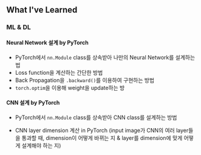 ## What I've Learned

### ML & DL

#### Neural Network 설계 by PyTorch
* PyTorch에서 ``nn.Module`` class를 상속받아 나만의 Neural Network를 설계하는 법
* Loss function을 계산하는 간단한 방법
* Back Propagation을 ``.backward()``를 이용하여 구현하는 방법
* ``torch.optim``을 이용해 weight을 update하는 방

#### CNN 설계 by PyTorch

* PyTorch에서 ``nn.Module`` class를 상속받아 CNN class를 설계하는 방법

* CNN layer dimension 계산 in PyTorch (input image가 CNN의 
여러 layer들을 통과할 때, dimension이 어떻게 바뀌는 지 & 
layer를 dimension에 맞게 어떻게 설계해야 하는 지)



